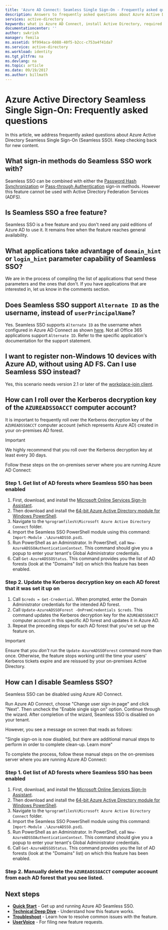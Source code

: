 ```yaml
---
title: 'Azure AD Connect: Seamless Single Sign-On - Frequently asked questions | Microsoft Docs'
description: Answers to frequently asked questions about Azure Active Directory Seamless Single Sign-On.
services: active-directory
keywords: what is Azure AD Connect, install Active Directory, required components for Azure AD, SSO, Single Sign-on
documentationcenter: ''
author: swkrish
manager: femila
ms.assetid: 9f994aca-6088-40f5-b2cc-c753a4f41da7
ms.service: active-directory
ms.workload: identity
ms.tgt_pltfrm: na
ms.devlang: na
ms.topic: article
ms.date: 09/19/2017
ms.author: billmath
---
```


# Azure Active Directory Seamless Single Sign-On: Frequently asked questions

In this article, we address frequently asked questions about Azure Active Directory Seamless Single Sign-On (Seamless SSO). Keep checking back for new content.

## What sign-in methods do Seamless SSO work with?

Seamless SSO can be combined with either the [Password Hash Synchronization](active-directory-aadconnectsync-implement-password-synchronization.md) or [Pass-through Authentication](active-directory-aadconnect-pass-through-authentication.md) sign-in methods. However this feature cannot be used with Active Directory Federation Services (ADFS).

## Is Seamless SSO a free feature?

Seamless SSO is a free feature and you don't need any paid editions of Azure AD to use it. It remains free when the feature reaches general availability.

## What applications take advantage of `domain_hint` or `login_hint` parameter capability of Seamless SSO?

We are in the process of compiling the list of applications that send these parameters and the ones that don't. If you have applications that are interested in, let us know in the comments section.

## Does Seamless SSO support `Alternate ID` as the username, instead of `userPrincipalName`?

Yes. Seamless SSO supports `Alternate ID` as the username when configured in Azure AD Connect as shown [here](active-directory-aadconnect-get-started-custom.md). Not all Office 365 applications support `Alternate ID`. Refer to the specific application's documentation for the support statement.

## I want to register non-Windows 10 devices with Azure AD, without using AD FS. Can I use Seamless SSO instead?

Yes, this scenario needs version 2.1 or later of the [workplace-join client](https://www.microsoft.com/download/details.aspx?id=53554).

## How can I roll over the Kerberos decryption key of the `AZUREADSSOACCT` computer account?

It is important to frequently roll over the Kerberos decryption key of the `AZUREADSSOACCT` computer account (which represents Azure AD) created in your on-premises AD forest.

>[!IMPORTANT]
>We highly recommend that you roll over the Kerberos decryption key at least every 30 days.

Follow these steps on the on-premises server where you are running Azure AD Connect:

### Step 1. Get list of AD forests where Seamless SSO has been enabled

1. First, download, and install the [Microsoft Online Services Sign-In Assistant](http://go.microsoft.com/fwlink/?LinkID=286152).
2. Then download and install the [64-bit Azure Active Directory module for Windows PowerShell](http://go.microsoft.com/fwlink/p/?linkid=236297).
3. Navigate to the `%programfiles%\Microsoft Azure Active Directory Connect` folder.
4. Import the Seamless SSO PowerShell module using this command: `Import-Module .\AzureADSSO.psd1`.
5. Run PowerShell as an Administrator. In PowerShell, call `New-AzureADSSOAuthenticationContext`. This command should give you a popup to enter your tenant's Global Administrator credentials.
6. Call `Get-AzureADSSOStatus`. This command provides you the list of AD forests (look at the "Domains" list) on which this feature has been enabled.

### Step 2. Update the Kerberos decryption key on each AD forest that it was set it up on

1. Call `$creds = Get-Credential`. When prompted, enter the Domain Administrator credentials for the intended AD forest.
2. Call `Update-AzureADSSOForest -OnPremCredentials $creds`. This command updates the Kerberos decryption key for the `AZUREADSSOACCT` computer account in this specific AD forest and updates it in Azure AD.
3. Repeat the preceding steps for each AD forest that you’ve set up the feature on.

>[!IMPORTANT]
>Ensure that you _don't_ run the `Update-AzureADSSOForest` command more than once. Otherwise, the feature stops working until the time your users' Kerberos tickets expire and are reissued by your on-premises Active Directory.

## How can I disable Seamless SSO?

Seamless SSO can be disabled using Azure AD Connect.

Run Azure AD Connect, choose "Change user sign-in page" and click "Next". Then uncheck the "Enable single sign on" option. Continue through the wizard. After completion of the wizard, Seamless SSO is disabled on your tenant.

However, you see a message on screen that reads as follows:

"Single sign-on is now disabled, but there are additional manual steps to perform in order to complete clean-up. Learn more"

To complete the process, follow these manual steps on the on-premises server where you are running Azure AD Connect:

### Step 1. Get list of AD forests where Seamless SSO has been enabled

1. First, download, and install the [Microsoft Online Services Sign-In Assistant](http://go.microsoft.com/fwlink/?LinkID=286152).
2. Then download and install the [64-bit Azure Active Directory module for Windows PowerShell](http://go.microsoft.com/fwlink/p/?linkid=236297).
3. Navigate to the `%programfiles%\Microsoft Azure Active Directory Connect` folder.
4. Import the Seamless SSO PowerShell module using this command: `Import-Module .\AzureADSSO.psd1`.
5. Run PowerShell as an Administrator. In PowerShell, call `New-AzureADSSOAuthenticationContext`. This command should give you a popup to enter your tenant's Global Administrator credentials.
6. Call `Get-AzureADSSOStatus`. This command provides you the list of AD forests (look at the "Domains" list) on which this feature has been enabled.

### Step 2. Manually delete the `AZUREADSSOACCT` computer account from each AD forest that you see listed.

## Next steps

- [**Quick Start**](active-directory-aadconnect-sso-quick-start.md) - Get up and running Azure AD Seamless SSO.
- [**Technical Deep Dive**](active-directory-aadconnect-sso-how-it-works.md) - Understand how this feature works.
- [**Troubleshoot**](active-directory-aadconnect-troubleshoot-sso.md) - Learn how to resolve common issues with the feature.
- [**UserVoice**](https://feedback.azure.com/forums/169401-azure-active-directory/category/160611-directory-synchronization-aad-connect) - For filing new feature requests.
